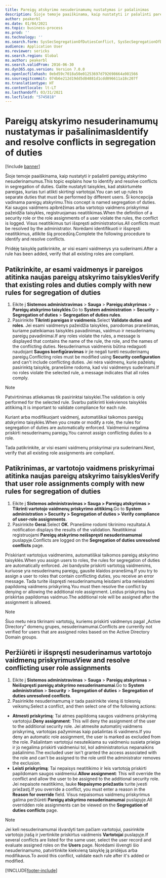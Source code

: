 ```yaml
---
title: Pareigų atskyrimo nesuderinamumų nustatymas ir pašalinimas
description: Šioje temoje paaiškinama, kaip nustatyti ir pašalinti pareigų atskyrimo nesuderinamumus.
author: peakerbl
ms.date: 01/04/2021
ms.topic: business-process
ms.prod: ''
ms.technology: ''
ms.search.form: SysSecSegregationOfDutiesConflict, SysSecSegregationOfDutiesRule
audience: Application User
ms.reviewer: sericks
ms.search.region: Global
ms.author: peakerbl
ms.search.validFrom: 2016-06-30
ms.dyn365.ops.version: Version 7.0.0
ms.openlocfilehash: 0ebd59c7018a50e01253697d792698664a981566
ms.sourcegitcommit: 074b6e212d19dd5d84881d1cdd096611a18c207f
ms.translationtype: HT
ms.contentlocale: lt-LT
ms.lasthandoff: 03/31/2021
ms.locfileid: "5745818"
---
```

# <a name="identify-and-resolve-conflicts-in-segregation-of-duties"></a><span data-ttu-id="60ebb-103">Pareigų atskyrimo nesuderinamumų nustatymas ir pašalinimas</span><span class="sxs-lookup"><span data-stu-id="60ebb-103">Identify and resolve conflicts in segregation of duties</span></span>

[!include [banner](../../includes/banner.md)]

<span data-ttu-id="60ebb-104">Šioje temoje paaiškinama, kaip nustatyti ir pašalinti pareigų atskyrimo nesuderinamumus.</span><span class="sxs-lookup"><span data-stu-id="60ebb-104">This topic explains how to identify and resolve conflicts in segregation of duties.</span></span> <span data-ttu-id="60ebb-105">Galite nustatyti taisykles, kad atskirtumėte pareigas, kurias turi atlikti skirtingi vartotojai.</span><span class="sxs-lookup"><span data-stu-id="60ebb-105">You can set up rules to separate duties that must be performed by different users.</span></span> <span data-ttu-id="60ebb-106">Ši koncepcija vadinama pareigų atskyrimu.</span><span class="sxs-lookup"><span data-stu-id="60ebb-106">This concept is named segregation of duties.</span></span> <span data-ttu-id="60ebb-107">Kai saugos vaidmens apibrėžimas arba vartotojo vaidmens priskyrimai pažeidžia taisykles, registruojamas neatitikimas.</span><span class="sxs-lookup"><span data-stu-id="60ebb-107">When the definition of a security role or the role assignments of a user violate the rules, the conflict is logged.</span></span> <span data-ttu-id="60ebb-108">Visus neatitikimus turi išspręsti administratorius.</span><span class="sxs-lookup"><span data-stu-id="60ebb-108">All conflicts must be resolved by the administrator.</span></span> <span data-ttu-id="60ebb-109">Norėdami identifikuoti ir išspręsti neatitikimus, atlikite šią procedūrą.</span><span class="sxs-lookup"><span data-stu-id="60ebb-109">Complete the following procedure to identify and resolve conflicts.</span></span>

<span data-ttu-id="60ebb-110">Pridėję taisyklę patikrinkite, ar visi esami vaidmenys yra suderinami.</span><span class="sxs-lookup"><span data-stu-id="60ebb-110">After a rule has been added, verify that all existing roles are compliant.</span></span> 

## <a name="verify-that-existing-roles-and-duties-comply-with-new-rules-for-segregation-of-duties"></a><span data-ttu-id="60ebb-111">Patikrinkite, ar esami vaidmenys ir pareigos atitinka naujas pareigų atskyrimo taisykles</span><span class="sxs-lookup"><span data-stu-id="60ebb-111">Verify that existing roles and duties comply with new rules for segregation of duties</span></span>
1. <span data-ttu-id="60ebb-112">Eikite į **Sistemos administravimas** > **Sauga** > **Pareigų atskyrimas** > **Pareigų atskyrimo taisyklės**.</span><span class="sxs-lookup"><span data-stu-id="60ebb-112">Go to **System administration** > **Security** > **Segregation of duties** > **Segregation of duties rules**.</span></span>
3. <span data-ttu-id="60ebb-113">Pasirinkite **Tikrinti pareigas ir vaidmenis**.</span><span class="sxs-lookup"><span data-stu-id="60ebb-113">Select **Validate duties and roles**.</span></span> <span data-ttu-id="60ebb-114">Jei esami vaidmenys pažeidžia taisykles, parodomas pranešimas, kuriame pateikiamas taisyklės pavadinimas, vaidmuo ir nesuderinamų pareigų pavadinimai.</span><span class="sxs-lookup"><span data-stu-id="60ebb-114">If any roles violate the rules, a message is displayed that contains the name of the rule, the role, and the names of the conflicting duties.</span></span> <span data-ttu-id="60ebb-115">Nesuderinamus vaidmenis būtina redaguoti naudojant **Saugos konfigūravimas** ir jie negali turėti nesuderinamų pareigų.</span><span class="sxs-lookup"><span data-stu-id="60ebb-115">Conflicting roles must be modified using **Security configuration** and can't include conflicting duties.</span></span> <span data-ttu-id="60ebb-116">Jei nėra vaidmenų, kurie pažeistų pasirinktą taisyklę, pranešime rodoma, kad visi vaidmenys suderinami.</span><span class="sxs-lookup"><span data-stu-id="60ebb-116">If no roles violate the selected rule, a message indicates that all roles comply.</span></span>   

> [!NOTE]
> <span data-ttu-id="60ebb-117">Patvirtinimas atliekamas tik pasirinktai taisyklei.</span><span class="sxs-lookup"><span data-stu-id="60ebb-117">The validation is only performed for the selected rule.</span></span> <span data-ttu-id="60ebb-118">Svarbu patikrinti kiekvienos taisyklės atitikimą.</span><span class="sxs-lookup"><span data-stu-id="60ebb-118">It is important to validate compliance for each rule.</span></span>   

<span data-ttu-id="60ebb-119">Kuriant arba modifikuojant vaidmenį, automatiškai taikomos pareigų atskyrimo taisyklės.</span><span class="sxs-lookup"><span data-stu-id="60ebb-119">When you create or modify a role, the rules for segregation of duties are automatically enforced.</span></span> <span data-ttu-id="60ebb-120">Vaidmeniui negalima priskirti nesuderinamų pareigų.</span><span class="sxs-lookup"><span data-stu-id="60ebb-120">You cannot assign conflicting duties to a role.</span></span>

<span data-ttu-id="60ebb-121">Tada patikrinkite, ar visi esami vaidmenų priskyrimai yra suderinami.</span><span class="sxs-lookup"><span data-stu-id="60ebb-121">Next, verify that all existing role assignments are compliant.</span></span>

## <a name="verify-that-user-role-assignments-comply-with-new-rules-for-segregation-of-duties"></a><span data-ttu-id="60ebb-122">Patikrinimas, ar vartotojo vaidmens priskyrimai atitinka naujas pareigų atskyrimo taisykles</span><span class="sxs-lookup"><span data-stu-id="60ebb-122">Verify that user role assignments comply with new rules for segregation of duties</span></span>
1. <span data-ttu-id="60ebb-123">Eikite į **Sistemos administravimas > Sauga > Pareigų atskyrimas > Tikrinti vartotojo vaidmenų priskyrimo atitikimą**.</span><span class="sxs-lookup"><span data-stu-id="60ebb-123">Go to **System administration > Security > Segregation of duties > Verify compliance of user-role assignments**.</span></span>
2. <span data-ttu-id="60ebb-124">Pasirinkite **Gerai**.</span><span class="sxs-lookup"><span data-stu-id="60ebb-124">Select **OK**.</span></span> <span data-ttu-id="60ebb-125">Pranešime rodomi tikrinimo rezultatai.</span><span class="sxs-lookup"><span data-stu-id="60ebb-125">A notification displays the results of the validation.</span></span> <span data-ttu-id="60ebb-126">Neatitikimai registruojami **Pareigų atskyrimo neišspręsti nesuderinamumai** puslapyje.</span><span class="sxs-lookup"><span data-stu-id="60ebb-126">Conflicts are logged on the **Segregation of duties unresolved conflicts** page.</span></span>   

<span data-ttu-id="60ebb-127">Priskiriant vartotojus vaidmenims, automatiškai taikomos pareigų atskyrimo taisyklės.</span><span class="sxs-lookup"><span data-stu-id="60ebb-127">When you assign users to roles, the rules for segregation of duties are automatically enforced.</span></span> <span data-ttu-id="60ebb-128">Jei bandysite priskirti vartotoją vaidmenims, kuriuose yra nesuderinamų pareigų, gausite klaidos pranešimą.</span><span class="sxs-lookup"><span data-stu-id="60ebb-128">If you try to assign a user to roles that contain conflicting duties, you receive an error message.</span></span> <span data-ttu-id="60ebb-129">Tada turite išspręsti nesuderinamumą leisdami arba neleisdami papildomą vaidmens priskyrimą.</span><span class="sxs-lookup"><span data-stu-id="60ebb-129">You must then resolve the conflict by denying or allowing the additional role assignment.</span></span> <span data-ttu-id="60ebb-130">Leidus priskyrimą bus priskirtas papildomas vaidmuo.</span><span class="sxs-lookup"><span data-stu-id="60ebb-130">The additional role will be assigned after the assignment is allowed.</span></span> 

> [!NOTE]
> <span data-ttu-id="60ebb-131">Šiuo metu nėra tikrinami vartotojų, kuriems priskirti vaidmenys pagal „Active Directory” domenų grupes, nesuderinamumai.</span><span class="sxs-lookup"><span data-stu-id="60ebb-131">Conflicts are currently not verified for users that are assigned roles based on the Active Directory Domain groups.</span></span>

## <a name="view-and-resolve-conflicting-user-role-assignments"></a><span data-ttu-id="60ebb-132">Peržiūrėti ir išspręsti nesuderinamus vartotojo vaidmenų priskyrimus</span><span class="sxs-lookup"><span data-stu-id="60ebb-132">View and resolve conflicting user role assignments</span></span>
1. <span data-ttu-id="60ebb-133">Eikite į **Sistemos administravimas** > **Sauga** > **Pareigų atskyrimas** > **Neišspręsti pareigų atskyrimo nesuderinamumai**.</span><span class="sxs-lookup"><span data-stu-id="60ebb-133">Go to **System administration** > **Security** > **Segregation of duties** > **Segregation of duties unresolved conflicts**.</span></span> 
2. <span data-ttu-id="60ebb-134">Pasirinkite nesuderinamumą ir tada pasirinkite vieną iš tolesnių veiksmų:</span><span class="sxs-lookup"><span data-stu-id="60ebb-134">Select a conflict, and then select one of the following actions:</span></span> 

  - <span data-ttu-id="60ebb-135">**Atmesti priskyrimą**: Tai atmes papildomą saugos vaidmens priskyrimą vartotojui.</span><span class="sxs-lookup"><span data-stu-id="60ebb-135">**Deny assignment**: This will deny the assignment of the user to the additional security role.</span></span> <span data-ttu-id="60ebb-136">Jei atmesite automatinį vaidmens priskyrimą, vartotojas pažymimas kaip pašalintas iš vaidmens.</span><span class="sxs-lookup"><span data-stu-id="60ebb-136">If you deny an automatic role assignment, the user is marked as excluded from the role.</span></span> <span data-ttu-id="60ebb-137">Pašalintam vartotojui nesuteikiama su vaidmeniu susieta prieiga ir jo negalima priskirti vaidmeniui tol, kol administratorius nepanaikins pašalinimo.</span><span class="sxs-lookup"><span data-stu-id="60ebb-137">The excluded user isn't granted the access associated with the role and can't be assigned to the role until the administrator removes the exclusion.</span></span> 
-  <span data-ttu-id="60ebb-138">**Leisti priskyrimą**: Tai nepaisys neatitikimo ir leis vartotoją priskirti papildomam saugos vaidmeniui.</span><span class="sxs-lookup"><span data-stu-id="60ebb-138">**Allow assignment**: This will override the conflict and allow the user to be assigned to the additional security role.</span></span> <span data-ttu-id="60ebb-139">Jei nepaisote neatitikimo, lauke **Nepaisymo priežastis** turite įvesti priežastį.</span><span class="sxs-lookup"><span data-stu-id="60ebb-139">If you override a conflict, you must enter a reason in the **Reason for override** field.</span></span> <span data-ttu-id="60ebb-140">Visus nepaisomus vaidmenų priskyrimus galima peržiūrėti **Pareigų atskyrimo nesuderinamumai** puslapyje.</span><span class="sxs-lookup"><span data-stu-id="60ebb-140">All overridden role assignments can be viewed on the **Segregation of duties conflicts** page.</span></span>  

> [!NOTE]
> <span data-ttu-id="60ebb-141">Jei keli nesuderinamumai išvardyti tam pačiam vartotojui, pasirinkite vartotojo įrašą ir įvertinkite priskirtus vaidmenis **Vartotojai** puslapyje.</span><span class="sxs-lookup"><span data-stu-id="60ebb-141">If several conflicts are listed for the same user, select the user record and evaluate assigned roles on the **Users** page.</span></span> <span data-ttu-id="60ebb-142">Norėdami išvengti šio nesuderinamumo, patvirtinkite kiekvieną taisyklę ją pridėjus arba modifikavus.</span><span class="sxs-lookup"><span data-stu-id="60ebb-142">To avoid this conflict, validate each rule after it's added or modified.</span></span>


[!INCLUDE[footer-include](../../../../includes/footer-banner.md)]